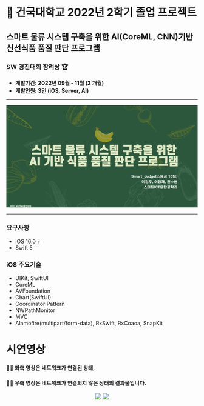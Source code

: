 # 🌿 건국대학교 2022년 2학기 졸업 프로젝트

## 스마트 물류 시스템 구축을 위한 AI(CoreML, CNN)기반 신선식품 품질 판단 프로그램
### SW 경진대회 장려상 🏆

* **개발기간: 2022년 09월 - 11월 (2 개월)**
* **개발인원: 3인 (iOS, Server, AI)**
---

![](./ResourceFiles/MainImage.png)

---

### 요구사항
 - iOS 16.0 + 
 - Swift 5

### iOS 주요기술
 - UIKit, SwiftUI
 - CoreML
 - AVFoundation
 - Chart(SwiftUI)
 - Coordinator Pattern
 - NWPathMonitor
 - MVC
 - Alamofire(multipart/form-data), RxSwift, RxCoaoa, SnapKit
 

# 시연영상

#### **🫲🏻 좌측 영상**은 네트워크가 연결된 상태, 

#### **🫱🏻 우측 영상**은 네트워크가 연결되지 않은 상태의 결과물입니다.


<p align="center">
 <img src="./ResourceFiles/ConnectedServer.gif" width="30%"/>
 <img src="./ResourceFiles/UnConnectedServer.gif" width="30%"/>
</p>
 
